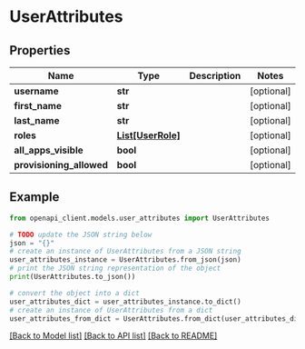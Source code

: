 # UserAttributes


## Properties

Name | Type | Description | Notes
------------ | ------------- | ------------- | -------------
**username** | **str** |  | [optional] 
**first_name** | **str** |  | [optional] 
**last_name** | **str** |  | [optional] 
**roles** | [**List[UserRole]**](UserRole.md) |  | [optional] 
**all_apps_visible** | **bool** |  | [optional] 
**provisioning_allowed** | **bool** |  | [optional] 

## Example

```python
from openapi_client.models.user_attributes import UserAttributes

# TODO update the JSON string below
json = "{}"
# create an instance of UserAttributes from a JSON string
user_attributes_instance = UserAttributes.from_json(json)
# print the JSON string representation of the object
print(UserAttributes.to_json())

# convert the object into a dict
user_attributes_dict = user_attributes_instance.to_dict()
# create an instance of UserAttributes from a dict
user_attributes_from_dict = UserAttributes.from_dict(user_attributes_dict)
```
[[Back to Model list]](../README.md#documentation-for-models) [[Back to API list]](../README.md#documentation-for-api-endpoints) [[Back to README]](../README.md)


